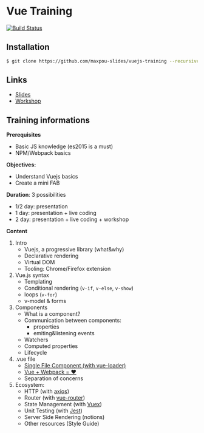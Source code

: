 # Vue Training

[![Build Status](https://travis-ci.org/maxpou-slides/vuejs-training.svg?branch=gh-pages)](https://travis-ci.org/maxpou-slides/vuejs-training)

## Installation

```bash
$ git clone https://github.com/maxpou-slides/vuejs-training --recursive
```

## Links

* [Slides](http://slides.maxpou.fr/vuejs-training/)
* [Workshop](http://slides.maxpou.fr/vuejs-training/docs/_book/index.html)

## Training informations

**Prerequisites**

* Basic JS knowledge (es2015 is a must)
* NPM/Webpack basics
 
**Objectives:**

* Understand Vuejs basics
* Create a mini FAB
 
**Duration**: 3 possibilities

* 1/2 day: presentation
* 1 day: presentation + live coding
* 2 day: presentation + live coding + workshop


**Content**

1. Intro
    * Vuejs, a progressive library (what&why)
    * Declarative rendering
    * Virtual DOM
    * Tooling: Chrome/Firefox extension
2. Vue.js syntax
    * Templating
    * Conditional rendering (`v-if`, `v-else`, `v-show`)
    * loops (`v-for`)
    * v-model & forms
4. Components
    * What is a component?
    * Communication between components: 
        * properties
        * emiting&listening events
    * Watchers
    * Computed properties
    * Lifecycle
5. .vue file
    * [Single File Component (with vue-loader)](https://vue-loader.vuejs.org/en/)
    * [Vue + Webpack = ❤️](http://vuejs-templates.github.io/webpack/)
    * Separation of concerns
3. Ecosystem:
    * HTTP (with [axios](https://github.com/mzabriskie/axios))
    * Router (with [vue-router](https://router.vuejs.org/en/))
    * State Management (with [Vuex](https://vuex.vuejs.org/en/))
    * Unit Testing (with [Jest](https://github.com/facebook/jest))
    * Server Side Rendering (notions)
    * Other resources (Style Guide)
